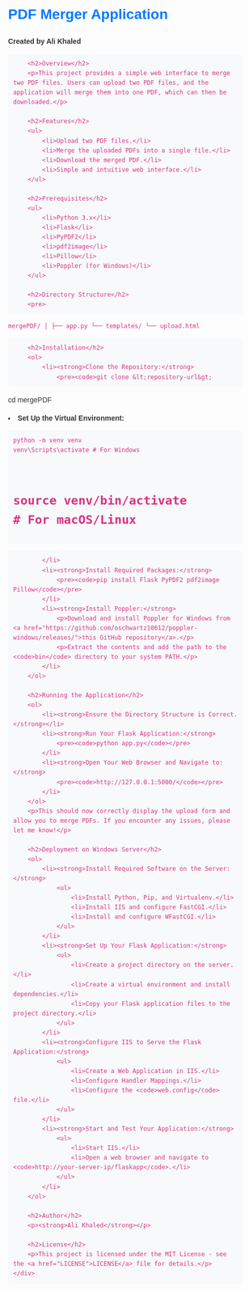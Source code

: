 <!DOCTYPE html>
<html lang="en">
<head>
    <meta charset="UTF-8">
    <meta name="viewport" content="width=device-width, initial-scale=1.0">
    <title>PDF Merger Application</title>
    <style>
        body {
            font-family: Arial, sans-serif;
            line-height: 1.6;
            color: #333;
        }
        h1, h2, h3 {
            color: #007bff;
        }
        pre {
            background-color: #f8f9fa;
            padding: 10px;
            border-radius: 5px;
        }
        code {
            color: #d63384;
        }
        .container {
            max-width: 800px;
            margin: 0 auto;
            padding: 20px;
        }
    </style>
</head>
<body>
    <div class="container">
        <h1>PDF Merger Application</h1>
        <p><strong>Created by Ali Khaled</strong></p>

        <h2>Overview</h2>
        <p>This project provides a simple web interface to merge two PDF files. Users can upload two PDF files, and the application will merge them into one PDF, which can then be downloaded.</p>

        <h2>Features</h2>
        <ul>
            <li>Upload two PDF files.</li>
            <li>Merge the uploaded PDFs into a single file.</li>
            <li>Download the merged PDF.</li>
            <li>Simple and intuitive web interface.</li>
        </ul>

        <h2>Prerequisites</h2>
        <ul>
            <li>Python 3.x</li>
            <li>Flask</li>
            <li>PyPDF2</li>
            <li>pdf2image</li>
            <li>Pillow</li>
            <li>Poppler (for Windows)</li>
        </ul>

        <h2>Directory Structure</h2>
        <pre>
<code>mergePDF/
│
├── app.py
└── templates/
    └── upload.html
</code>
        </pre>

        <h2>Installation</h2>
        <ol>
            <li><strong>Clone the Repository:</strong>
                <pre><code>git clone &lt;repository-url&gt;
cd mergePDF</code></pre>
            </li>
            <li><strong>Set Up the Virtual Environment:</strong>
                <pre><code>python -m venv venv
venv\Scripts\activate  # For Windows
# source venv/bin/activate  # For macOS/Linux</code></pre>
            </li>
            <li><strong>Install Required Packages:</strong>
                <pre><code>pip install Flask PyPDF2 pdf2image Pillow</code></pre>
            </li>
            <li><strong>Install Poppler:</strong>
                <p>Download and install Poppler for Windows from <a href="https://github.com/oschwartz10612/poppler-windows/releases/">this GitHub repository</a>.</p>
                <p>Extract the contents and add the path to the <code>bin</code> directory to your system PATH.</p>
            </li>
        </ol>

        <h2>Running the Application</h2>
        <ol>
            <li><strong>Ensure the Directory Structure is Correct.</strong></li>
            <li><strong>Run Your Flask Application:</strong>
                <pre><code>python app.py</code></pre>
            </li>
            <li><strong>Open Your Web Browser and Navigate to:</strong>
                <pre><code>http://127.0.0.1:5000/</code></pre>
            </li>
        </ol>
        <p>This should now correctly display the upload form and allow you to merge PDFs. If you encounter any issues, please let me know!</p>

        <h2>Deployment on Windows Server</h2>
        <ol>
            <li><strong>Install Required Software on the Server:</strong>
                <ul>
                    <li>Install Python, Pip, and Virtualenv.</li>
                    <li>Install IIS and configure FastCGI.</li>
                    <li>Install and configure WFastCGI.</li>
                </ul>
            </li>
            <li><strong>Set Up Your Flask Application:</strong>
                <ul>
                    <li>Create a project directory on the server.</li>
                    <li>Create a virtual environment and install dependencies.</li>
                    <li>Copy your Flask application files to the project directory.</li>
                </ul>
            </li>
            <li><strong>Configure IIS to Serve the Flask Application:</strong>
                <ul>
                    <li>Create a Web Application in IIS.</li>
                    <li>Configure Handler Mappings.</li>
                    <li>Configure the <code>web.config</code> file.</li>
                </ul>
            </li>
            <li><strong>Start and Test Your Application:</strong>
                <ul>
                    <li>Start IIS.</li>
                    <li>Open a web browser and navigate to <code>http://your-server-ip/flaskapp</code>.</li>
                </ul>
            </li>
        </ol>

        <h2>Author</h2>
        <p><strong>Ali Khaled</strong></p>

        <h2>License</h2>
        <p>This project is licensed under the MIT License - see the <a href="LICENSE">LICENSE</a> file for details.</p>
    </div>
</body>
</html>
